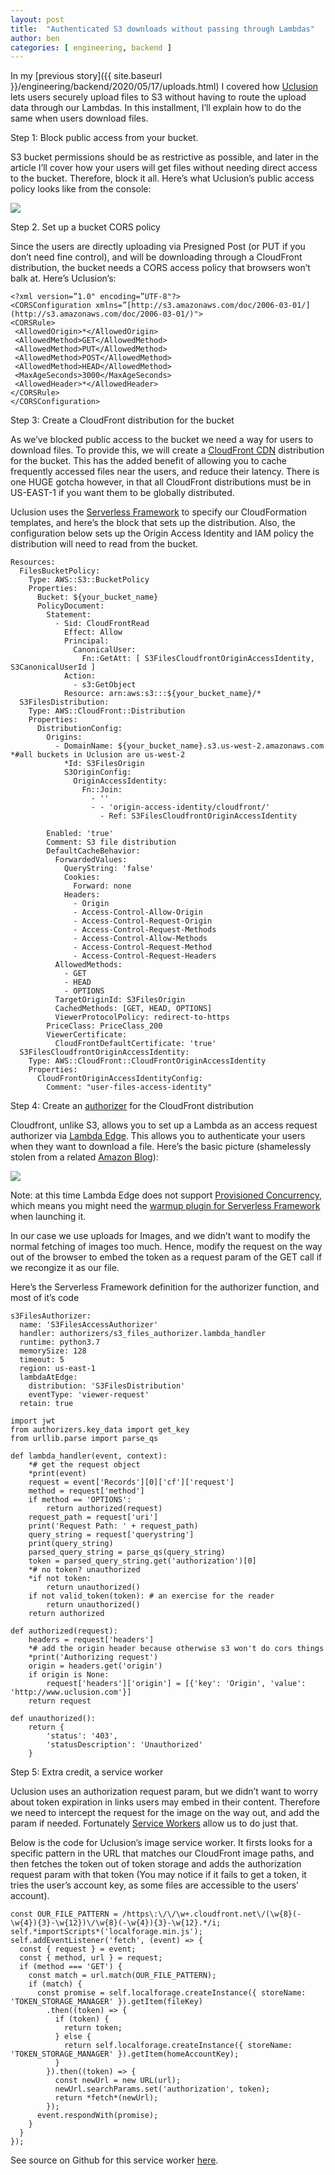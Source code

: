 ```yaml
---
layout: post
title:  "Authenticated S3 downloads without passing through Lambdas"
author: ben
categories: [ engineering, backend ]
---
```

In my [previous story]({{ site.baseurl }}/engineering/backend/2020/05/17/uploads.html) I covered how [Uclusion](https://www.uclusion.com/?utm_source=uclusion&utm_medium=blog&utm_campaign=devs3download) lets users securely upload files to S3 without having to route the upload data through our Lambdas. In this installment, I’ll explain how to do the same when users download files.

Step 1: Block public access from your bucket.

S3 bucket permissions should be as restrictive as possible, and later in the article I’ll cover how your users will get files without needing direct access to the bucket. Therefore, block it all. Here’s what Uclusion’s public access policy looks like from the console:

![](https://cdn-images-1.medium.com/max/3412/1*YIwb_WTvb6CrHnZEABt-bQ.png)

Step 2. Set up a bucket CORS policy

Since the users are directly uploading via Presigned Post (or PUT if you don’t need fine control), and will be downloading through a CloudFront distribution, the bucket needs a CORS access policy that browsers won’t balk at. Here’s Uclusion’s:

    <?xml version=”1.0" encoding=”UTF-8"?>
    <CORSConfiguration xmlns=”[http://s3.amazonaws.com/doc/2006-03-01/](http://s3.amazonaws.com/doc/2006-03-01/)">
    <CORSRule>
     <AllowedOrigin>*</AllowedOrigin>
     <AllowedMethod>GET</AllowedMethod>
     <AllowedMethod>PUT</AllowedMethod>
     <AllowedMethod>POST</AllowedMethod>
     <AllowedMethod>HEAD</AllowedMethod>
     <MaxAgeSeconds>3000</MaxAgeSeconds>
     <AllowedHeader>*</AllowedHeader>
    </CORSRule>
    </CORSConfiguration>

Step 3: Create a CloudFront distribution for the bucket

As we’ve blocked public access to the bucket we need a way for users to download files. To provide this, we will create a [CloudFront CDN](https://aws.amazon.com/cloudfront/) distribution for the bucket. This has the added benefit of allowing you to cache frequently accessed files near the users, and reduce their latency. There is one HUGE gotcha however, in that all CloudFront distributions must be in US-EAST-1 if you want them to be globally distributed.

Uclusion uses the [Serverless Framework](https://www.serverless.com/) to specify our CloudFormation templates, and here’s the block that sets up the distribution. Also, the configuration below sets up the Origin Access Identity and IAM policy the distribution will need to read from the bucket.

    Resources:
      FilesBucketPolicy:
        Type: AWS::S3::BucketPolicy
        Properties:
          Bucket: ${your_bucket_name}
          PolicyDocument:
            Statement:
              - Sid: CloudFrontRead
                Effect: Allow
                Principal:
                  CanonicalUser:
                    Fn::GetAtt: [ S3FilesCloudfrontOriginAccessIdentity, S3CanonicalUserId ]
                Action:
                  - s3:GetObject
                Resource: arn:aws:s3:::${your_bucket_name}/*
      S3FilesDistribution:
        Type: AWS::CloudFront::Distribution
        Properties:
          DistributionConfig:
            Origins:
              - DomainName: ${your_bucket_name}.s3.us-west-2.amazonaws.com *#all buckets in Uclusion are us-west-2
                *Id: S3FilesOrigin
                S3OriginConfig:
                  OriginAccessIdentity:
                    Fn::Join:
                      - ''
                      - - 'origin-access-identity/cloudfront/'
                        - Ref: S3FilesCloudfrontOriginAccessIdentity
    
            Enabled: 'true'
            Comment: S3 file distribution
            DefaultCacheBehavior:
              ForwardedValues:
                QueryString: 'false'
                Cookies:
                  Forward: none
                Headers:
                  - Origin
                  - Access-Control-Allow-Origin
                  - Access-Control-Request-Origin
                  - Access-Control-Request-Methods
                  - Access-Control-Allow-Methods
                  - Access-Control-Request-Method
                  - Access-Control-Request-Headers
              AllowedMethods:
                - GET
                - HEAD
                - OPTIONS
              TargetOriginId: S3FilesOrigin
              CachedMethods: [GET, HEAD, OPTIONS]
              ViewerProtocolPolicy: redirect-to-https
            PriceClass: PriceClass_200
            ViewerCertificate:
              CloudFrontDefaultCertificate: 'true'
      S3FilesCloudfrontOriginAccessIdentity:
        Type: AWS::CloudFront::CloudFrontOriginAccessIdentity
        Properties:
          CloudFrontOriginAccessIdentityConfig:
            Comment: "user-files-access-identity"

Step 4: Create an [authorizer](https://aws.amazon.com/lambda/edge) for the CloudFront distribution

Cloudfront, unlike S3, allows you to set up a Lambda as an access request authorizer via [Lambda Edge](https://aws.amazon.com/lambda/edge). This allows you to authenticate your users when they want to download a file. Here’s the basic picture (shamelessly stolen from a related [Amazon Blog](https://aws.amazon.com/blogs/networking-and-content-delivery/authorizationedge-how-to-use-lambdaedge-and-json-web-tokens-to-enhance-web-application-security/)):

![](https://cdn-images-1.medium.com/max/2000/1*ZitRPstFKx3016JsykcjXA.png)

Note: at this time Lambda Edge does not support [Provisioned Concurrency](https://aws.amazon.com/blogs/aws/new-provisioned-concurrency-for-lambda-functions/), which means you might need the [warmup plugin for Serverless Framework](https://www.serverless.com/plugins/serverless-plugin-warmup/) when launching it.

In our case we use uploads for Images, and we didn’t want to modify the normal fetching of images too much. Hence, modify the request on the way out of the browser to embed the token as a request param of the GET call if we recongize it as our file.

Here’s the Serverless Framework definition for the authorizer function, and most of it’s code

    s3FilesAuthorizer:
      name: 'S3FilesAccessAuthorizer'
      handler: authorizers/s3_files_authorizer.lambda_handler
      runtime: python3.7
      memorySize: 128
      timeout: 5
      region: us-east-1
      lambdaAtEdge:
        distribution: 'S3FilesDistribution'
        eventType: 'viewer-request'
      retain: true

    import jwt
    from authorizers.key_data import get_key
    from urllib.parse import parse_qs
    
    def lambda_handler(event, context):
        *# get the request object
        *print(event)
        request = event['Records'][0]['cf']['request']
        method = request['method']
        if method == 'OPTIONS':
            return authorized(request)
        request_path = request['uri']
        print('Request Path: ' + request_path)
        query_string = request['querystring']
        print(query_string)
        parsed_query_string = parse_qs(query_string)
        token = parsed_query_string.get('authorization')[0]
        *# no token? unauthorized
        *if not token:
            return unauthorized()
        if not valid_token(token): # an exercise for the reader
            return unauthorized()
        return authorized

    def authorized(request):
        headers = request['headers']
        *# add the origin header because otherwise s3 won't do cors things
        *print('Authorizing request')
        origin = headers.get('origin')
        if origin is None:
            request['headers']['origin'] = [{'key': 'Origin', 'value': 'http://www.uclusion.com'}]
        return request

    def unauthorized():
        return {
            'status': '403',
            'statusDescription': 'Unauthorized'
        }

Step 5: Extra credit, a service worker

Uclusion uses an authorization request param, but we didn’t want to worry about token expiration in links users may embed in their content. Therefore we need to intercept the request for the image on the way out, and add the param if needed. Fortunately [Service Workers](https://developer.mozilla.org/en-US/docs/Web/API/Service_Worker_API) allow us to do just that.

Below is the code for Uclusion’s image service worker. It firsts looks for a specific pattern in the URL that matches our CloudFront image paths, and then fetches the token out of token storage and adds the authorization request param with that token (You may notice if it fails to get a token, it tries the user’s account key, as some files are accessible to the users’ account).

    const OUR_FILE_PATTERN = /https\:\/\/\w+.cloudfront.net\/(\w{8}(-\w{4}){3}-\w{12})\/\w{8}(-\w{4}){3}-\w{12}.*/i;
    self.*importScripts*('localforage.min.js');
    self.addEventListener('fetch', (event) => {
      const { request } = event;
      const { method, url } = request;
      if (method === 'GET') {
        const match = url.match(OUR_FILE_PATTERN);
        if (match) {
          const promise = self.localforage.createInstance({ storeName: 'TOKEN_STORAGE_MANAGER' }).getItem(fileKey)
            .then((token) => {
              if (token) {
                return token;
              } else {
                return self.localforage.createInstance({ storeName: 'TOKEN_STORAGE_MANAGER' }).getItem(homeAccountKey);
              }
            }).then((token) => {
              const newUrl = new URL(url);
              newUrl.searchParams.set('authorization', token);
              return *fetch*(newUrl);
            });
          event.respondWith(promise);
        }
      }
    });

See source on Github for this service worker [here](https://github.com/Uclusion/uclusion_web_ui/blob/master/public/image-url-rewriter-service-worker.js).